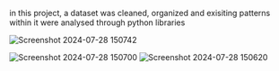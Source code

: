 in this project, a dataset was cleaned, organized and exisiting patterns within it were analysed through python libraries


![Screenshot 2024-07-28 150742](https://github.com/user-attachments/assets/ca2b64c0-a399-42bd-902c-307039a9f36e)

![Screenshot 2024-07-28 150700](https://github.com/user-attachments/assets/46bb2d97-54cc-43e4-ae5e-d3bd0dfc76a5)
![Screenshot 2024-07-28 150620](https://github.com/user-attachments/assets/19bb33ad-e30a-4fab-aee3-27638c9e7a2c)
